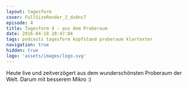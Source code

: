 ```yaml
---
layout: tagesform
cover: FullSizeRender_2_dx8nc7
episode: 4
title: Tagesform 4 - aus dem Proberaum
date: 2016-04-18 20:47:04
tags: podcasts tagesform kopfstand proberaum klartexter
navigation: true
hidden: true
logo: 'assets/images/logo.svg'
---
```


Heute live und zeitverzögert aus dem wunderschönsten Proberaum der Welt. Darum mit besserem Mikro :)
